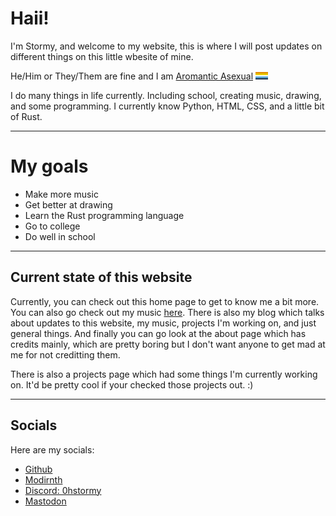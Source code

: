 # Haii!

I'm Stormy, and welcome to my website,
this is where I will post updates on different things on this little wbesite of mine.

He/Him or They/Them are fine and I am <a href="https://en.pronouns.page/@0Stormy">Aromantic Asexual</a> <img width="20" class="flag" src="assets/Aroace_flag.png">

I do many things in life currently. Including school, creating music, drawing, and some programming. I currently know Python, HTML, CSS, and a little bit of Rust.

<hr>

# My goals

* Make more music
* Get better at drawing
* Learn the Rust programming language
* Go to college
* Do well in school

<hr>

## Current state of this website
Currently, you can check out this home page to get to know me a bit more. You can also go check out my music <a href="music.html">here</a>. There is also my blog which talks about updates to this website, my music, projects I'm working on, and just general things. And finally you can go look at the about page which has credits mainly, which are pretty boring but I don't want anyone to get mad at me for not creditting them.

There is also a projects page which had some things I'm currently working on. It'd be pretty cool if your checked those projects out. :)

<hr>

## Socials
Here are my socials:
* <a href="https://github.com/0hStormy">Github</a>
* <a href="https://modrinth.com/user/0Stormy">Modirnth</a>
* <a href="">Discord: 0hstormy</a>
* <a rel="me" href="https://tech.lgbt/@stormy">Mastodon</a>